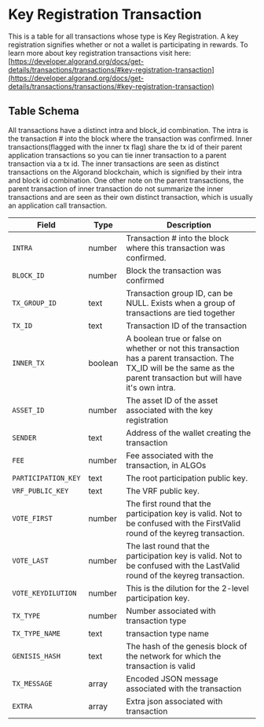 # Key Registration Transaction

This is a table for all transactions whose type is Key Registration. A key registration signifies whether or not a wallet is participating in rewards. To learn more about key registration transactions visit here: [https://developer.algorand.org/docs/get-details/transactions/transactions/#key-registration-transaction](https://developer.algorand.org/docs/get-details/transactions/transactions/#key-registration-transaction)

## Table Schema

All transactions have a distinct intra and block\_id combination. The intra is the transaction # into the block where the transaction was confirmed. Inner transactions(flagged with the inner tx flag) share the tx id of their parent application transactions so you can tie inner transaction to a parent transaction via a tx id. The inner transactions are seen as distinct transactions on the Algorand blockchain, which is signified by their intra and block id combination. One other note on the parent transactions, the parent transaction of inner transaction do not summarize the inner transactions and are seen as their own distinct transaction, which is usually an application call transaction.&#x20;

| Field               | Type    | Description                                                                                                                                                              |
| ------------------- | ------- | ------------------------------------------------------------------------------------------------------------------------------------------------------------------------ |
| `INTRA`             | number  | Transaction # into the block where this transaction was confirmed.                                                                                                       |
| `BLOCK_ID`          | number  | Block the transaction was confirmed                                                                                                                                      |
| `TX_GROUP_ID`       | text    | Transaction group ID, can be NULL. Exists when a group of transactions are tied together                                                                                 |
| `TX_ID`             | text    | Transaction ID of the transaction                                                                                                                                        |
| `INNER_TX`          | boolean | A boolean true or false on whether or not this transaction has a parent transaction. The TX\_ID will be the same as the parent transaction but will have it's own intra. |
| `ASSET_ID`          | number  | The asset ID of the asset associated with the key registration                                                                                                           |
| `SENDER`            | text    | Address of the wallet creating the transaction                                                                                                                           |
| `FEE`               | number  | Fee associated with the transaction, in ALGOs                                                                                                                            |
| `PARTICIPATION_KEY` | text    | The root participation public key.                                                                                                                                       |
| `VRF_PUBLIC_KEY`    | text    | The VRF public key.                                                                                                                                                      |
| `VOTE_FIRST`        | number  | The first round that the participation key is valid. Not to be confused with the FirstValid round of the keyreg transaction.                                             |
| `VOTE_LAST`         | number  | The last round that the participation key is valid. Not to be confused with the LastValid round of the keyreg transaction.                                               |
| `VOTE_KEYDILUTION`  | number  | This is the dilution for the 2-level participation key.                                                                                                                  |
| `TX_TYPE`           | number  | Number associated with transaction type                                                                                                                                  |
| `TX_TYPE_NAME`      | text    | transaction type name                                                                                                                                                    |
| `GENISIS_HASH`      | text    | The hash of the genesis block of the network for which the transaction is valid                                                                                          |
| `TX_MESSAGE`        | array   | Encoded JSON message associated with the transaction                                                                                                                     |
| `EXTRA`             | array   | Extra json associated with transaction                                                                                                                                   |
